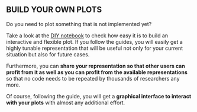 
BUILD YOUR OWN PLOTS
--------

Do you need to plot something that is not implemented yet?

Take a look at the [DIY notebook](DIY.ipynb) to check how easy it is to build an interactive and flexible plot. If you follow the guides, you will easily get a highly tunable representation that will be useful not only for your current situation but also for future cases. 

Furthermore, you can **share your representation so that other users can profit from it as well as you can profit from the available representations** so that no code needs to be repeated by thousands of researchers any more. 

Of course, following the guide,  you will get a **graphical interface to interact with your plots** with almost any additional effort.